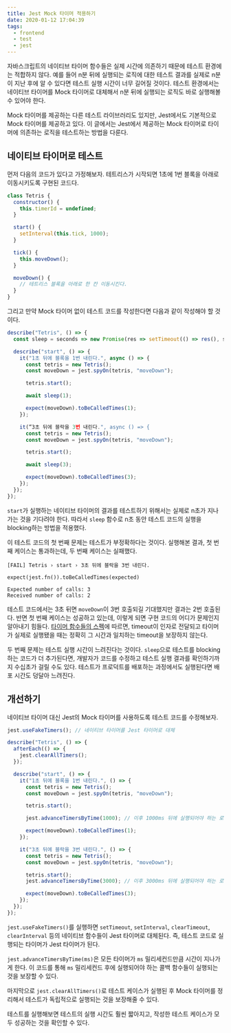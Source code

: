 ```yaml
---
title: Jest Mock 타이머 적용하기
date: 2020-01-12 17:04:39
tags:
  - frontend
  - test
  - jest
---
```


자바스크립트의 네이티브 타이머 함수들은 실제 시간에 의존하기 때문에 테스트 환경에는 적합하지 않다. 예를 들어 n분 뒤에 실행되는 로직에 대한 테스트 결과를 실제로 n분이 지난 후에 알 수 있다면 테스트 실행 시간이 너무 길어질 것이다. 테스트 환경에서는 네이티브 타이머를 Mock 타이머로 대체해서 n분 뒤에 실행되는 로직도 바로 실행해볼 수 있어야 한다.

Mock 타이머를 제공하는 다른 테스트 라이브러리도 있지만, Jest에서도 기본적으로 Mock 타이머를 제공하고 있다. 이 글에서는 Jest에서 제공하는 Mock 타이머로 타이머에 의존하는 로직을 테스트하는 방법을 다룬다.

## 네이티브 타이머로 테스트

먼저 다음의 코드가 있다고 가정해보자. 테트리스가 시작되면 1초에 1번 블록을 아래로 이동시키도록 구현된 코드다.

```javascript
class Tetris {
  constructor() {
    this.timerId = undefined;
  }

  start() {
    setInterval(this.tick, 1000);
  }

  tick() {
    this.moveDown();
  }

  moveDown() {
    // 테트리스 블록을 아래로 한 칸 이동시킨다.
  }
}
```

그리고 만약 Mock 타이머 없이 테스트 코드를 작성한다면 다음과 같이 작성해야 할 것이다.

```javascript
describe("Tetris", () => {
  const sleep = seconds => new Promise(res => setTimeout(() => res(), seconds * 1000));

  describe("start", () => {
    it("1초 뒤에 블록을 1번 내린다.", async () => {
      const tetris = new Tetris();
      const moveDown = jest.spyOn(tetris, "moveDown");

      tetris.start();

      await sleep(1);

      expect(moveDown).toBeCalledTimes(1);
    });

    it(“3초 뒤에 블락을 3번 내린다.", async () => {
      const tetris = new Tetris();
      const moveDown = jest.spyOn(tetris, "moveDown");

      tetris.start();

      await sleep(3);

      expect(moveDown).toBeCalledTimes(3);
    });
  });
});
```

`start`가 실행하는 네이티브 타이머의 결과를 테스트하기 위해서는 실제로 n초가 지나가는 것을 기다려야 한다. 따라서 `sleep` 함수로 n초 동안 테스트 코드의 실행을 blocking하는 방법을 적용했다.

이 테스트 코드의 첫 번째 문제는 테스트가 부정확하다는 것이다. 실행해본 결과, 첫 번째 케이스는 통과하는데, 두 번째 케이스는 실패했다.

```shell
[FAIL] Tetris › start › 3초 뒤에 블락을 3번 내린다.

expect(jest.fn()).toBeCalledTimes(expected)

Expected number of calls: 3
Received number of calls: 2
```

테스트 코드에서는 3초 뒤면 `moveDown`이 3번 호출되길 기대했지만 결과는 2번 호출된다. 반면 첫 번째 케이스는 성공하고 있는데, 이렇게 되면 구현 코드의 어디가 문제인지 알아내기 힘들다. [타이머 함수들의 스펙](https://html.spec.whatwg.org/multipage/timers-and-user-prompts.html#timers)에 따르면, timeout이 인자로 전달되고 타이머가 실제로 실행됐을 때는 정확히 그 시간과 일치하는 timeout을 보장하지 않는다.

두 번째 문제는 테스트 실행 시간이 느려진다는 것이다. `sleep`으로 테스트를 blocking하는 코드가 더 추가된다면, 개발자가 코드를 수정하고 테스트 실행 결과를 확인하기까지 수십초가 걸릴 수도 있다. 테스트가 프로덕트를 배포하는 과정에서도 실행된다면 배포 시간도 덩달아 느려진다.

## 개선하기

네이티브 타이머 대신 Jest의 Mock 타이머를 사용하도록 테스트 코드를 수정해보자.

```javascript
jest.useFakeTimers(); // 네이티브 타이머를 Jest 타이머로 대체

describe("Tetris", () => {
  afterEach(() => {
    jest.clearAllTimers();
  });

  describe("start", () => {
    it("1초 뒤에 블록을 1번 내린다.", () => {
      const tetris = new Tetris();
      const moveDown = jest.spyOn(tetris, "moveDown");

      tetris.start();

      jest.advanceTimersByTime(1000); // 이후 1000ms 뒤에 실행되어야 하는 로직이 실행된다.

      expect(moveDown).toBeCalledTimes(1);
    });

    it("3초 뒤에 블락을 3번 내린다.", () => {
      const tetris = new Tetris();
      const moveDown = jest.spyOn(tetris, "moveDown");

      tetris.start();
      jest.advanceTimersByTime(3000); // 이후 3000ms 뒤에 실행되어야 하는 로직이 실행된다.

      expect(moveDown).toBeCalledTimes(3);
    });
  });
});
```

`jest.useFakeTimers()`를 실행하면 `setTimeout`, `setInterval`, `clearTimeout`, `clearInterval` 등의 네이티브 함수들이 Jest 타이머로 대체된다. 즉, 테스트 코드로 실행되는 타이머가 Jest 타이머가 된다.

`jest.advanceTimersByTime(ms)`은 모든 타이머가 `ms` 밀리세컨드만큼 시간이 지나가게 한다. 이 코드를 통해 `ms` 밀리세컨드 후에 실행되어야 하는 콜백 함수들이 실행되는 것을 보장할 수 있다.

마지막으로 `jest.clearAllTimers()`로 테스트 케이스가 실행된 후 Mock 타이머를 정리해서 테스트가 독립적으로 실행되는 것을 보장해줄 수 있다.

테스트를 실행해보면 테스트의 실행 시간도 훨씬 짧아지고, 작성한 테스트 케이스가 모두 성공하는 것을 확인할 수 있다.
